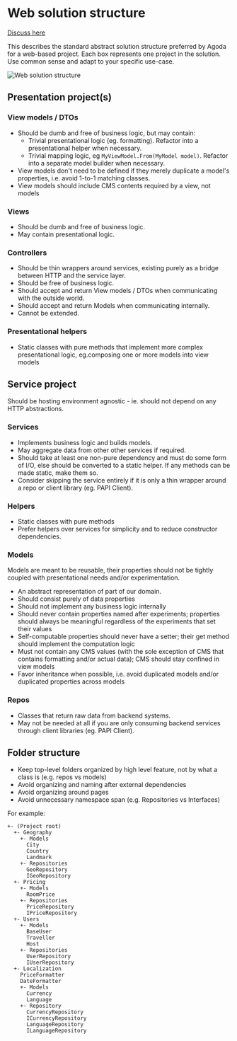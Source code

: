 # Web solution structure

[Discuss here](../../../../issues/2)

This describes the standard abstract solution structure preferred by Agoda for a web-based project. Each box represents one project in the solution. Use common sense and adapt to your specific use-case.

![Web solution structure](https://drive.google.com/uc?id=1ZobfNezweeamEs_FXFtp2e3xi8hvyb-Y)

## Presentation project(s)

### View models / DTOs

- Should be dumb and free of business logic, but may contain:
    - Trivial presentational logic (eg. formatting). Refactor into a presentational helper when necessary.
    - Trivial mapping logic, eg `MyViewModel.From(MyModel model)`. Refactor into a separate model builder when necessary.
- View models don't need to be defined if they merely duplicate a model's properties, i.e. avoid 1-to-1 matching classes.
- View models should include CMS contents required by a view, not models

### Views

- Should be dumb and free of business logic.
- May contain presentational logic.

### Controllers

- Should be thin wrappers around services, existing purely as a bridge between HTTP and the service layer.
- Should be free of business logic.
- Should accept and return View models / DTOs when communicating with the outside world.
- Should accept and return Models when communicating internally.
- Cannot be extended.

### Presentational helpers

- Static classes with pure methods that implement more complex presentational logic, eg.composing one or more models into view models

## Service project

Should be hosting environment agnostic - ie. should not depend on any HTTP abstractions.

### Services

- Implements business logic and builds models.
- May aggregate data from other other services if required.
- Should take at least one non-pure dependency and must do some form of I/O, else should be converted to a static helper. If any methods can be made static, make them so.
- Consider skipping the service entirely if it is only a thin wrapper around a repo or client library (eg. PAPI Client).

### Helpers

- Static classes with pure methods
- Prefer helpers over services for simplicity and to reduce constructor dependencies.

### Models

Models are meant to be reusable, their properties should not be tightly coupled with presentational needs and/or experimentation.

- An abstract representation of part of our domain.
- Should consist purely of data properties
- Should not implement any business logic internally
- Should never contain properties named after experiments; properties should always be meaningful regardless of the experiments that set their values
- Self-computable properties should never have a setter; their get method should implement the computation logic
- Must not contain any CMS values (with the sole exception of CMS that contains formatting and/or actual data); CMS should stay confined in view models
- Favor inheritance when possible, i.e. avoid duplicated models and/or duplicated properties across models

### Repos

- Classes that return raw data from backend systems.
- May not be needed at all if you are only consuming backend services through client libraries (eg. PAPI Client).

## Folder structure

- Keep top-level folders organized by high level feature, not by what a class is (e.g. repos vs models)
- Avoid organizing and naming after external dependencies
- Avoid organizing around pages
- Avoid unnecessary namespace span (e.g. Repositories vs Interfaces)

For example:

```
+- (Project root)
  +- Geography
    +- Models
      City
      Country
      Landmark
    +- Repositories
      GeoRepository
      IGeoRepository
  +- Pricing
    +- Models
      RoomPrice
    +- Repositories
      PriceRepository
      IPriceRepository
  +- Users
    +- Models
      BaseUser
      Traveller
      Host
    +- Repositories
      UserRepository
      IUserRepository
  +- Localization
    PriceFormatter
    DateFormatter
    +- Models
      Currency
      Language
    +- Repository
      CurrencyRepository
      ICurrencyRepository
      LanguageRepository
      ILanguageRepository
```

